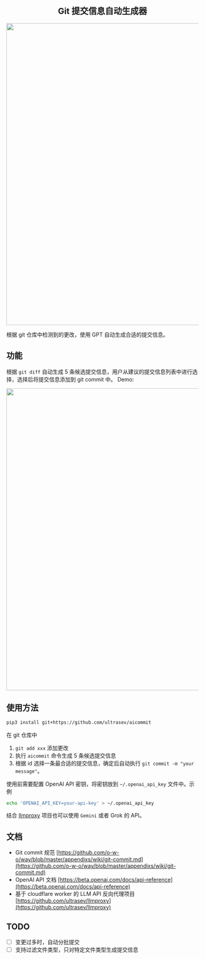 <h2 align="center" style="font-size: 22px">Git 提交信息自动生成器</h2>

<img src="https://github.com/ultrasev/aicommit/assets/51262739/549d63da-c66b-400c-8a2b-4c26953d524a" width="789px" />

根据 git 仓库中检测到的更改，使用 GPT 自动生成合适的提交信息。

## 功能

根据 `git diff` 自动生成 5 条候选提交信息，用户从建议的提交信息列表中进行选择，选择后将提交信息添加到 git commit 中。 Demo:

<img src="https://github.com/ultrasev/aicommit/assets/51262739/601afec0-b0cb-4ab7-b36a-cb274247169c" width="789px">

## 使用方法

```bash
pip3 install git+https://github.com/ultrasev/aicommit
```

在 git 仓库中

1. `git add xxx` 添加更改
2. 执行 `aicommit` 命令生成 5 条候选提交信息
3. 根据 id 选择一条最合适的提交信息，确定后自动执行 `git commit -m "your message"`。

使用前需要配置 OpenAI API 密钥，将密钥放到 `~/.openai_api_key` 文件中。示例

```bash
echo 'OPENAI_API_KEY=your-api-key' > ~/.openai_api_key
```

结合 [llmproxy](https://github.com/ultrasev/llmproxy) 项目也可以使用 `Gemini` 或者 Grok 的 API。

## 文档
- Git commit 规范 [https://github.com/o-w-o/way/blob/master/appendixs/wiki/git-commit.md](https://github.com/o-w-o/way/blob/master/appendixs/wiki/git-commit.md)
- OpenAI API 文档 [https://beta.openai.com/docs/api-reference](https://beta.openai.com/docs/api-reference)
- 基于 cloudflare worker 的 LLM API 反向代理项目 [https://github.com/ultrasev/llmproxy](https://github.com/ultrasev/llmproxy)

## TODO

- [ ] 变更过多时，自动分批提交
- [ ] 支持过滤文件类型，只对特定文件类型生成提交信息
